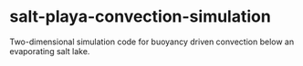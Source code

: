 # salt-playa-convection-simulation
Two-dimensional simulation code for buoyancy driven convection below an evaporating salt lake. 
